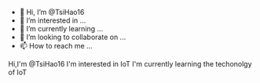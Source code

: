 - 👋 Hi, I’m @TsiHao16
- 👀 I’m interested in ...
- 🌱 I’m currently learning ...
- 💞️ I’m looking to collaborate on ...
- 📫 How to reach me ...

<!---
TsiHao16/TsiHao16 is a ✨ special ✨ repository because its `README.md` (this file) appears on your GitHub profile.
You can click the Preview link to take a look at your changes.
--->
Hi,I'm @TsiHao16
I'm interested in IoT
I'm currently learning the techonolgy of IoT
